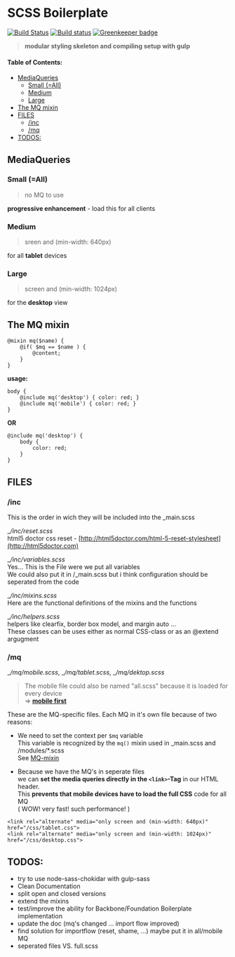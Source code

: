 # SCSS Boilerplate

[![Build Status](https://travis-ci.com/DoubleU23/scss.boilerplate.svg?branch=master)](https://travis-ci.com/DoubleU23/scss.boilerplate) [![Build status](https://ci.appveyor.com/api/projects/status/ocspiop97dlpccem/branch/master?svg=true)](https://ci.appveyor.com/project/DoubleU23/scss-boilerplate/branch/master)
[![Greenkeeper badge](https://badges.greenkeeper.io/DoubleU23/scss.boilerplate.svg)](https://greenkeeper.io/)

> **modular styling skeleton and compiling setup with gulp**

#### Table of Contents:  
<!-- MarkdownTOC autolink="true" -->

- [MediaQueries](#mediaqueries)
    - [Small \(=All\)](#small-all)
    - [Medium](#medium)
    - [Large](#large)
- [The MQ mixin](#the-mq-mixin)
- [FILES](#files)
    - [/inc](#inc)
    - [/mq](#mq)
- [TODOS:](#todos)

<!-- /MarkdownTOC -->

## MediaQueries

### Small (=All) 
> no MQ to use  

**progressive enhancement** - load this for all clients

### Medium  
> sreen and (min-width: 640px)  

for all **tablet** devices

### Large  
> screen and (min-width: 1024px)  

for the **desktop** view

<a name="mq_mixin"></a>
## The MQ mixin
```
@mixin mq($name) {
    @if( $mq == $name ) {
        @content;
    }
}
```
__usage:__
```
body {
    @include mq('desktop') { color: red; }
    @include mq('mobile') { color: red; }
}
```
__OR__
```
@include mq('desktop') {
    body {
        color: red;
    }
}

```

## FILES

### /inc
This is the order in wich they will be included into the _main.scss

__/inc/_reset.scss__  
html5 doctor css reset - 
[http://html5doctor.com/html-5-reset-stylesheet](http://html5doctor.com)  

__/inc/_variables.scss__  
Yes... This is the File were we put all variables  
We could also put it in /_main.scss but i think configuration should be seperated from the code

__/inc/_mixins.scss__  
Here are the functional definitions of the mixins and the functions

__/inc/_helpers.scss__  
helpers like clearfix, border box model, and margin auto ...  
These classes can be uses either as normal CSS-class or as an @extend argugment

### /mq
__/mq/_mobile.scss__, __/mq/_tablet.scss__, __/mq/_dektop.scss__
> The mobile file could also be named "all.scss" because it is loaded for every device  
=> [__mobile first__](http://lmgtfy.com?q=mobile+first)

These are the MQ-specific files. Each MQ in it's own file because of two reasons:  

* We need to set the context per `$mq` variable  
    This variable is recognized by the `mq()` mixin used in _main.scss and /modules/*.scss  
    See [MQ-mixin](#mq_mixin)
    
* Because we have the MQ's in seperate files  
    we can __set the media queries directly in the `<link>`-Tag__ in our HTML header.  
    This __prevents that mobile devices have to load the full CSS__ code for all MQ  
    ( WOW! very fast! such performance! )
```
<link rel="alternate" media="only screen and (min-width: 640px)" href="/css/tablet.css">  
<link rel="alternate" media="only screen and (min-width: 1024px)" href="/css/desktop.css">
```

## TODOS:
* try to use node-sass-chokidar with gulp-sass
* Clean Documentation
* split open and closed versions
* extend the mixins
* test/improve the ability for Backbone/Foundation Boilerplate implementation
* update the doc (mq's changed ... import flow improved)
* find solution for importflow (reset, shame, ...) maybe put it in all/mobile MQ
* seperated files VS. full.scss

